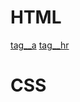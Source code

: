 # HTML

[tag__a](https://TestName2022.github.io/tag__a/ "tag__a")
[tag__hr](https://TestName2022.github.io/tag__hr/ "tag__a")
# CSS
